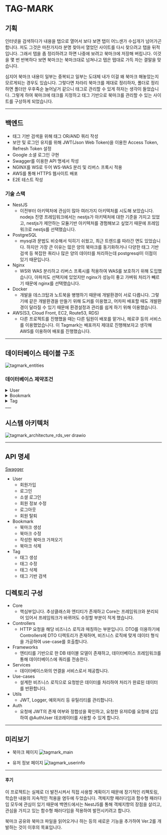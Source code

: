 # TAG-MARK

## 기획
인터넷을 검색하다가 내용을 탭으로 열어서 보다 보면 탭이 어느샌가 수십개가 넘어가곤 합니다. 저도 그것은 마찬가지라 분명 찾아서 열었던 사이트를 다시 찾으려고 탭을 뒤적입니다. 그래서 탭을 좀 정리하려고 하면 나중에 보려고 북마크에 저장해 버립니다. 이것을 몇 번 반복하다 보면 북마크는 북마크대로 넘쳐나고 탭은 탭대로 가득 차는 결말을 맞습니다. 

심지어 북마크 내용이 일부는 중복되고 일부는 도대체 내가 이걸 왜 북마크 해놓았는지 모르게되는 경우도 있습니다. 그렇다면 차라리 북마크를 제대로 정리하자, 폴더로 정리하면 폴더만 우후죽순 늘어날거 같으니 태그로 관리할 수 있게 하자는 생각이 들었습니다. 그렇게 하여 북마크에 태크를 지정하고 태그 기반으로 북마크를 관리할 수 있는 사이트를 구상하게 되었습니다.

___

## 백엔드
* 태그 기반 검색을 위해 태그 OR/AND 쿼리 작성
* 보안 및 로그인 유지를 위해 JWT(Json Web Token)을 이용한 Access Token, Refresh Token 설정 
* Google 소셜 로그인 구현
* Swagger를 이용한 API 명세서 작성
* NGINX를 WS로 두어 WS-WAS 분리 및 리버스 프록시 적용
* AWS를 통해 HTTPS 웹사이트 배포
* E2E 테스트 작성

### 기술 스택
* NestJS
  * 이전부터 아키텍처에 관심이 많아 여러가지 아키텍처를 시도해 보았습니다. nodejs 진영 프레임워크에서는 nestjs가 아키텍처에 대한 기준을 가지고 있었고, nestjs가 제안하는 모듈기반 아키텍처를 경험해보고 싶었기 때문에 프레임워크로 nestjs를 선택했습니다.
* PostgreSQL
  * mysql과 문법도 비슷해서 익히기 쉬웠고, 최근 트렌드를 따라간 면도 있었습니다. 하지만 가장 큰 이유는 많은 양의 북마크를 동기화하거나 다양한 태그 기반 검색 등 복잡한 쿼리나 많은 양의 데이터를 처리하는데 postgresql이 이점이 있기 때문입니다.
* Nginx
  * WS와 WAS 분리하고 리버스 프록시를 적용하여 WAS를 보호하기 위해 도입했습니다, 아파치도 선택지에 있었지만 nginx가 성능이 좋고 가벼워 처리가 빼르기 때문에 nginx를 선택했습니다.
* Docker
  * 개발을 데스크탑과 노트북을 병행하기 때문에 개발환경이 서로 다릅니다. 그렇기에 같은 개발환경을 만들기 위해 도커를 이용했고, 어차피 배포할 때도 개발환경이 달라질 수 있기 때문에 환경설정과 관리를 쉽게 하기 위해 이용했습니다.
* AWS(S3, Cloud Front, EC2, Route53, RDS)
  * 다른 프로젝트를 진행했을 때는 다른 팀원이 배포를 맡거나, 헤로쿠 등의 서비스를 이용했었습니다. 이 Tagmark는 배포까지 제대로 진행해보자고 생각해 AWS를 이용하여 배포를 진행했습니다.

___

## 데이터베이스 테이블 구조
![tagmark_entities](https://user-images.githubusercontent.com/83062886/212309957-a1f19308-559a-4a0c-a626-40929ee2bd58.jpg)

### 데이터베이스 제약조건
<details>
<summary>User</summary>

* 유저의 Email은 중복되지 않아야 한다.
* 비밀번호는 6자 이상, 30자 이하여야 한다.
* 비밀번호는 암호화되어 저장해야 한다.
* 닉네임은 20자 이하여야 하며, 지정하지 않았을 때 '익명'을 기본값으로 한다.
* 소셜로그인 여부에 따라 type이 정해진다.

</details>

<details>
<summary>Bookmark</summary>

* 유저는 복수의 북마크를 가질 수 있다.
* 유저 데이터가 삭제되면 북마크 데이터도 Cascade되어야 한다.
* 각 유저가 가지고 있는 북마크의 URL은 중복되지 않아야 한다.
* 북마크는 복수의 태그를 가지고 있다.
* 북마크 생성시 태그를 포함하지 않아도 된다.
</details>

<details>
<summary>Tag</summary>

* 북마크 데이터가 삭제되면 해당 북마크가 소유한 태그에 대한 연결도 삭제되어야 한다.
* 태그는 중복되지 않아야 한다.
* 태그는 복수의 북마크를 가지고 있다.
</details>
___

## 시스템 아키텍처
![tagmark_architecture_rds_ver drawio](https://user-images.githubusercontent.com/83062886/215636681-907b575a-4e38-4ef3-b01e-8ad29758c6a8.jpg)
___

## API 명세
[Swagger](https://server.tagmark.site/api-docs)
* User
  * 회원가입
  * 로그인
  * 소셜 로그인
  * 회원 정보 수정
  * 로그아웃
  * 회원 탈퇴
* Bookmark
  * 북마크 생성
  * 북마크 수정
  * 작성한 북마크 가져오기
  * 북마크 삭제
* Tag
  * 태그 생성
  * 태그 수정
  * 태그 삭제
  * 태그 기반 검색

## 디렉토리 구성
* Core
  * 핵심부입니다. 추상클래스와 엔티티가 존재하고 Core는 프레임워크와 분리되어 있어서 프레임워크가 바뀌어도 수정할 부분이 적게 했습니다.
* Controllers
  * HTTP 요청을 해당 비즈니스 로직과 매칭하는 부분입니다. DTO를 이용하기에 Controllers에 DTO 디렉토리가 존재하며, 비즈니스 로직에 맞게 데이터 형식을 가공하여 use-case를 호출합니다.
* Frameworks
  * 엔티티를 기반으로 한 DB 테이블 모델이 존재하고, 데이터베이스 프레임워크를 통해 데이터베이스에 쿼리를 전송한다.
* Services
  * 데이터베이스와의 연결을 서비스로서 제공합니다.
* Use-cases
  * 설계한 비즈니스 로직으로 요청받은 데이터를 처리하여 처리가 완료된 데이터를 반환합니다.
* Utils
  * JWT, Logger, 예외처리 등 유틸리티를 관리합니다.
* Auth
  * 요청에 JWT의 존재 여부와 정합성을 확인하고, 요청한 유저ID를 요청에 삽입하여 @AuthUser 데코레이터를 사용할 수 있게 합니다.
___

## 미리보기
* 북마크 페이지
![tagmark_main](https://user-images.githubusercontent.com/83062886/215687289-e6302bd4-b5dc-4651-9023-369057bb5046.jpg)

* 유저 정보 페이지
![tagmark_userinfo](https://user-images.githubusercontent.com/83062886/215687317-fc14e2c6-a28a-4ed8-9c7e-ac9d638d278c.jpg)

___

#### 후기
이 프로젝트는 실제로 더 발전시켜서 직접 사용할 계획이기 때문에 장기적인 리펙토링, 학습한 내용의 지속적인 적용을 염두에 두었습니다. 객체지향 패러다임과 함수형 패러다임 모두에 관심이 있기 때문에 백엔드에서는 NestJS를 통해 객체지향의 장점을 살리고, 관심을 가지고 있는 함수형 패러다임을 적용하여 발전시키려고 합니다.

북마크 공유와 북마크 파일을 읽어오거나 하는 등의 새로운 기능을 추가하여 Ver.2를 개발하는 것이 이후의 목표입니다.

